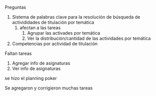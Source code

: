 Preguntas
1. Sistema de palabras clave para la resolución de búsqueda de activididades de titulación por temática
	1. afectan a las tareas
		1. Agrupar las activades por temática
		2. Ver la distribución/cantidad de las actividades por temática
2. Competencias por actividad de titulación

Faltan tareas
1. Agregar info de asignaturas
2. Ver info de asignaturas

se hizo el planning poker

Se agregaron y corrigieron muchas tareas
